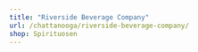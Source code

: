 ```yaml
---
title: "Riverside Beverage Company"
url: /chattanooga/riverside-beverage-company/
shop: Spirituosen
---
```

